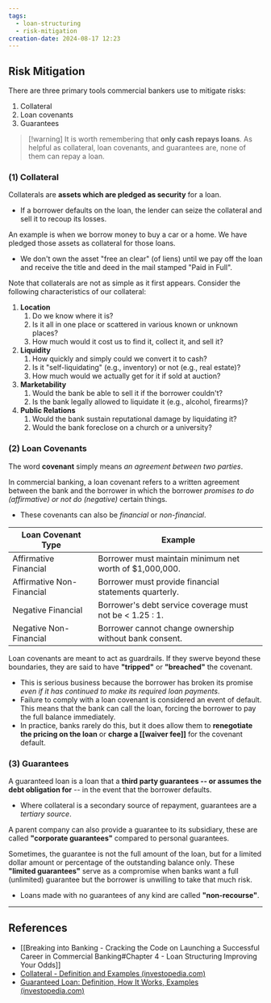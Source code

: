 ```yaml
---
tags:
  - loan-structuring
  - risk-mitigation
creation-date: 2024-08-17 12:23
---
```

## Risk Mitigation

There are three primary tools commercial bankers use to mitigate risks:
1. Collateral
2. Loan covenants
3. Guarantees

>[!warning] It is worth remembering that **only cash repays loans**.
>As helpful as collateral, loan covenants, and guarantees are, none of them can repay a loan.

### (1) Collateral

Collaterals are **assets which are pledged as security** for a loan.
- If a borrower defaults on the loan, the lender can seize the collateral and sell it to recoup its losses.

An example is when we borrow money to buy a car or a home. We have pledged those assets as collateral for those loans.
- We don't own the asset "free an clear" (of liens) until we pay off the loan and receive the title and deed in the mail stamped "Paid in Full".

Note that collaterals are not as simple as it first appears. Consider the following characteristics of our collateral:
1. **Location**
	1. Do we know where it is?
	2. Is it all in one place or scattered in various known or unknown places?
	3. How much would it cost us to find it, collect it, and sell it?
2. **Liquidity**
	1. How quickly and simply could we convert it to cash?
	2. Is it "self-liquidating" (e.g., inventory) or not (e.g., real estate)?
	3. How much would we actually get for it if sold at auction?
3. **Marketability**
	1. Would the bank be able to sell it if the borrower couldn't?
	2. Is the bank legally allowed to liquidate it (e.g., alcohol, firearms)?
4. **Public Relations**
	1. Would the bank sustain reputational damage by liquidating it?
	2. Would the bank foreclose on a church or a university?

### (2) Loan Covenants

The word **covenant** simply means *an agreement between two parties*.

In commercial banking, a loan covenant refers to a written agreement between the bank and the borrower in which the borrower *promises to do (affirmative) or not do (negative)* certain things.
- These covenants can also be *financial* or *non-financial*.

| Loan Covenant Type        | Example                                                  |
| ------------------------- | -------------------------------------------------------- |
| Affirmative Financial     | Borrower must maintain minimum net worth of $1,000,000.  |
| Affirmative Non-Financial | Borrower must provide financial statements quarterly.    |
| Negative Financial        | Borrower's debt service coverage must not be < 1.25 : 1. |
| Negative Non-Financial    | Borrower cannot change ownership without bank consent.   |
Loan covenants are meant to act as guardrails. If they swerve beyond these boundaries, they are said to have **"tripped"** or **"breached"** the covenant.
- This is serious business because the borrower has broken its promise *even if it has continued to make its required loan payments*.
- Failure to comply with a loan covenant is considered an event of default. This means that the bank can call the loan, forcing the borrower to pay the full balance immediately.
- In practice, banks rarely do this, but it does allow them to **renegotiate the pricing on the loan** or **charge a [[waiver fee]]** for the covenant default.

### (3) Guarantees

A guaranteed loan is a loan that a **third party guarantees -- or assumes the debt obligation for** -- in the event that the borrower defaults.
- Where collateral is a secondary source of repayment, guarantees are a *tertiary source*.

A parent company can also provide a guarantee to its subsidiary, these are called **"corporate guarantees"** compared to personal guarantees.

Sometimes, the guarantee is not the full amount of the loan, but for a limited dollar amount or percentage of the outstanding balance only. These **"limited guarantees"** serve as a compromise when banks want a full (unlimited) guarantee but the borrower is unwilling to take that much risk.
- Loans made with no guarantees of any kind are called **"non-recourse"**.

---
## References

- [[Breaking into Banking - Cracking the Code on Launching a Successful Career in Commercial Banking#Chapter 4 - Loan Structuring Improving Your Odds]]
- [Collateral - Definition and Examples (investopedia.com)](https://www.investopedia.com/terms/c/collateral.asp#:~:text=Investopedia%20%2F%20Zoe%20Hansen-,What%20Is%20Collateral%3F,the%20vehicle%20is%20the%20collateral.)
- [Guaranteed Loan: Definition, How It Works, Examples (investopedia.com)](https://www.investopedia.com/terms/g/guaranteed-loan.asp#:~:text=A%20guaranteed%20loan%20is%20a,on%20responsibility%20for%20the%20loan.)